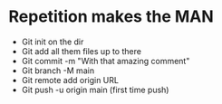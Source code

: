 # Repetition makes the MAN

* Git init on the dir
* Git add all them files up to there
* Git commit -m "With that amazing comment"
* Git branch -M main
* Git remote add origin URL
* Git push -u origin main (first time push)